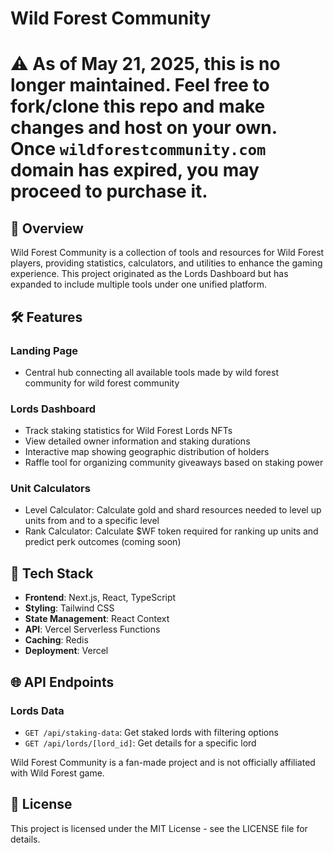 # Wild Forest Community

# ⚠️ As of May 21, 2025, this is no longer maintained. Feel free to fork/clone this repo and make changes and host on your own. Once `wildforestcommunity.com` domain has expired, you may proceed to purchase it.

## 🌲 Overview

Wild Forest Community is a collection of tools and resources for Wild Forest players, providing statistics, calculators, and utilities to enhance the gaming experience. This project originated as the Lords Dashboard but has expanded to include multiple tools under one unified platform.

## 🛠️ Features

### Landing Page
- Central hub connecting all available tools made by wild forest community for wild forest community

### Lords Dashboard
- Track staking statistics for Wild Forest Lords NFTs
- View detailed owner information and staking durations
- Interactive map showing geographic distribution of holders 
- Raffle tool for organizing community giveaways based on staking power

### Unit Calculators
- Level Calculator: Calculate gold and shard resources needed to level up units from and to a specific level
- Rank Calculator: Calculate $WF token required for ranking up units and predict perk outcomes (coming soon)

## 🔧 Tech Stack

- **Frontend**: Next.js, React, TypeScript
- **Styling**: Tailwind CSS
- **State Management**: React Context
- **API**: Vercel Serverless Functions
- **Caching**: Redis
- **Deployment**: Vercel

## 🌐 API Endpoints

### Lords Data
- `GET /api/staking-data`: Get staked lords with filtering options
- `GET /api/lords/[lord_id]`: Get details for a specific lord

Wild Forest Community is a fan-made project and is not officially affiliated with Wild Forest game.

## 📄 License

This project is licensed under the MIT License - see the LICENSE file for details.